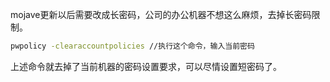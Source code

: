 mojave更新以后需要改成长密码，公司的办公机器不想这么麻烦，去掉长密码限制。

```sh
pwpolicy -clearaccountpolicies //执行这个命令，输入当前密码
```

上述命令就去掉了当前机器的密码设置要求，可以尽情设置短密码了。

